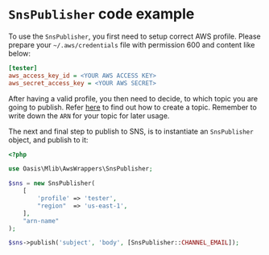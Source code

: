 # `SnsPublisher` **code example**

To use the `SnsPublisher`, you first need to setup correct AWS profile. Please prepare your `~/.aws/credentials` file with permission 600 and content like below:

```ini
[tester]
aws_access_key_id = <YOUR AWS ACCESS KEY>
aws_secret_access_key = <YOUR AWS SECRET>

```

After having a valid profile, you then need to decide, to which topic you are going to publish. Refer [here](http://docs.aws.amazon.com/sns/latest/dg/CreateTopic.html) to find out how to create a topic. Remember to write down the `ARN` for your topic for later usage.

The next and final step to publish to SNS, is to instantiate an `SnsPublisher` object, and publish to it:

```php
<?php

use Oasis\Mlib\AwsWrappers\SnsPublisher;

$sns = new SnsPublisher(
    [
        'profile' => 'tester',
        "region"  => 'us-east-1',
    ],
    "arn-name"
);

$sns->publish('subject', 'body', [SnsPublisher::CHANNEL_EMAIL]);

```

